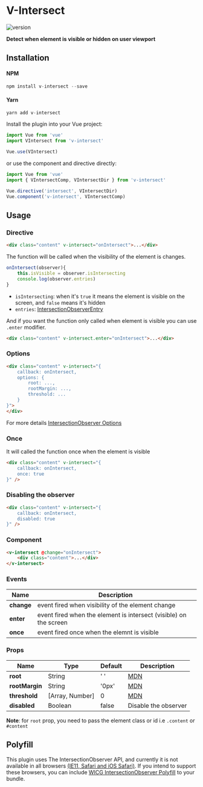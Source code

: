 # V-Intersect

![version](https://img.shields.io/npm/v/v-intersect)

**Detect when element is visible or hidden on user viewport**

## Installation

#### NPM
```javascript
npm install v-intersect --save
```
#### Yarn
```javascript
yarn add v-intersect
```

Install the plugin into your Vue project:
```javascript
import Vue from 'vue'
import VIntersect from 'v-intersect'

Vue.use(VIntersect)
```
or use the component and directive directly:
```javascript
import Vue from 'vue'
import { VIntersectComp, VIntersectDir } from 'v-intersect'

Vue.directive('intersect', VIntersectDir)
Vue.component('v-intersect', VIntersectComp)
```

## Usage
### Directive

```html
<div class="content" v-intersect="onIntersect">...</div>
```
The function will be called when the visibility of the element is changes.
```javascript
onIntersect(observer){
    this.isVisible = observer.isIntersecting
    console.log(observer.entries)
}
```
- `isIntersecting`: when it's `true` it means the element is visible on the screen, and `false` means it's hidden
- `entries`: [IntersectionObserverEntry](https://developer.mozilla.org/en-US/docs/Web/API/IntersectionObserverEntry)

And if you want the function only called when element is visible you can use `.enter` modifier.
``` html
<div class="content" v-intersect.enter="onIntersect">...</div>
```
### Options

```html
<div class="content" v-intersect="{
    callback: onIntersect,
    options: {
        root: ...,
        rootMargin: ...,
        threshold: ...
    }
}">
</div>
```
For more details [IntersectionObserver Options](https://developer.mozilla.org/en-US/docs/Web/API/IntersectionObserver/IntersectionObserver#Parameters)

### Once

It will called the function once when the element is visible
```html
<div class="content" v-intersect="{
    callback: onIntersect,
    once: true
}" />
```
### Disabling the observer

```html
<div class="content" v-intersect="{
    callback: onIntersect,
    disabled: true
}" />
```

### Component

```html
<v-intersect @change="onIntersect">
    <div class="content">...</div>
</v-intersect>
```
### Events

| Name |  Description |
|---|---|
| **change**  |  event fired when visibility of the element change |
| **enter**  |  event fired when the element is intersect (visible) on the screen|
| **once** | event fired once when the elemnt is visible |

### Props

| Name  | Type  | Default  | Description  |
|---|---|---|---|
| **root** |  String | ' '  |  [MDN](https://developer.mozilla.org/en-US/docs/Web/API/Intersection_Observer_API#Intersection_observer_options) |
| **rootMargin**  | String  |  '0px' | [MDN](https://developer.mozilla.org/en-US/docs/Web/API/Intersection_Observer_API#Intersection_observer_options)  |
| **threshold** | [Array, Number] | 0 | [MDN](https://developer.mozilla.org/en-US/docs/Web/API/Intersection_Observer_API#Intersection_observer_options)|
| **disabled** | Boolean | false | Disable the observer |

**Note**: for `root` prop, you need to pass the element class or id i.e `.content` or `#content`

## Polyfill
This plugin uses The IntersectionObserver API, and currently it is not available in all browsers [(IE11, Safari and iOS Safari)](http://caniuse.com/#feat=intersectionobserver). If you intend to support these browsers, you can include [WICG IntersectionObserver Polyfill](https://github.com/w3c/IntersectionObserver/tree/master/polyfill) to your bundle.